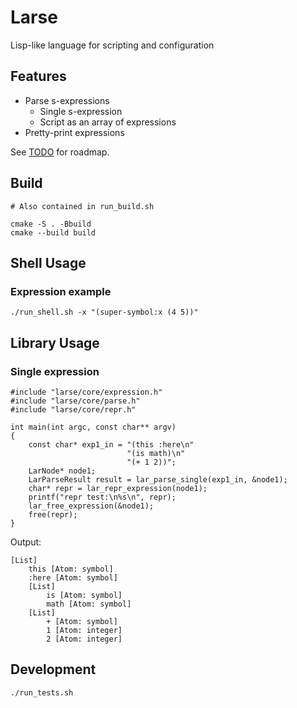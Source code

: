 # Larse

Lisp-like language for scripting and configuration

## Features

- Parse s-expressions
    - Single s-expression
    - Script as an array of expressions
- Pretty-print expressions

See [TODO](TODO.md) for roadmap.

## Build

```
# Also contained in run_build.sh

cmake -S . -Bbuild
cmake --build build
```

## Shell Usage

### Expression example

```
./run_shell.sh -x "(super-symbol:x (4 5))"

```

## Library Usage

### Single expression

```
#include "larse/core/expression.h"
#include "larse/core/parse.h"
#include "larse/core/repr.h"

int main(int argc, const char** argv)
{
    const char* exp1_in = "(this :here\n"
                          "(is math)\n"
                          "(+ 1 2))";
    LarNode* node1;
    LarParseResult result = lar_parse_single(exp1_in, &node1);
    char* repr = lar_repr_expression(node1);
    printf("repr test:\n%s\n", repr);
    lar_free_expression(&node1);
    free(repr);
}
```

Output:

```
[List]
    this [Atom: symbol]
    :here [Atom: symbol]
    [List]
        is [Atom: symbol]
        math [Atom: symbol]
    [List]
        + [Atom: symbol]
        1 [Atom: integer]
        2 [Atom: integer]
```
## Development

`./run_tests.sh`
